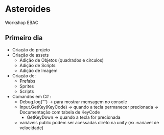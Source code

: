 # Asteroides
 Workshop EBAC
 ## Primeiro dia
 * Criação do projeto
 * Criação de assets
      * Adição de Objetos (quadrados e circulos)
      * Adição de Scripts
      * Adição de Imagem
 * Criação de:
      * Prefabs
      * Sprites
      * Scripts
 * Comandos em C# :
      * Debug.log("") -> para mostrar mensagem no console
      * Input.GetKey(KeyCode) -> quando a tecla permanecer precionada -> Documentação com tabela de KeyCode
           * GetKeyDown -> quando a tecla for precionada
      * variáveis public podem ser acessadas direto na unity (ex.:variavel de velocidade)

